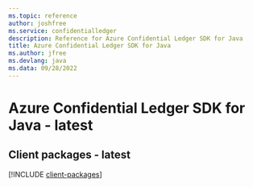 ```yaml
---
ms.topic: reference
author: joshfree
ms.service: confidentialledger
description: Reference for Azure Confidential Ledger SDK for Java
title: Azure Confidential Ledger SDK for Java
ms.author: jfree
ms.devlang: java
ms.data: 09/28/2022
---
```

# Azure Confidential Ledger SDK for Java - latest

## Client packages - latest
[!INCLUDE [client-packages](confidential-ledger-client-index.md)]